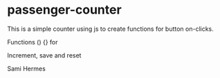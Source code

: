 # passenger-counter


This is a simple counter using js to create functions for button on-clicks.

Functions () {} for

Increment, save and reset 

Sami Hermes